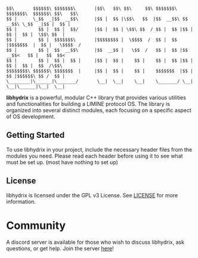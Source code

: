 ```
$$\       $$$$$$\ $$$$$$$\       |$$\   $$\ $$\     $$\ $$$$$$$\  $$$$$$$\  $$$$$$\ $$\   $$\ 
$$ |      \_$$  _|$$  __$$\      |$$ |  $$ |\$$\   $$  |$$  __$$\ $$  __$$\ \_$$  _|$$ |  $$ |
$$ |        $$ |  $$ |  $$/      |$$ |  $$ | \$$\ $$  / $$ |  $$ |$$ |  $$ |  $$ |  \$$\ $$  |
$$ |        $$ |  $$$$$$$\       |$$$$$$$$ |  \$$$$  /  $$ |  $$ |$$$$$$$  |  $$ |   \$$$$  / 
$$ |        $$ |  $$  __$$\      |$$  __$$ |   \$$  /   $$ |  $$ |$$  __$$<   $$ |   $$  $$<  
$$ |        $$ |  $$ |  $$ |     |$$ |  $$ |    $$ |    $$ |  $$ |$$ |  $$ |  $$ |  $$  /\$$\ 
$$$$$$$$\ $$$$$$\ $$$$$$$  |     |$$ |  $$ |    $$ |    $$$$$$$  |$$ |  $$ |$$$$$$\ $$ /  $$ |
\________|\______|\_______/       \__|  \__|    \__|    \_______/ \__|  \__|\______|\__|  \__|
```
                                                                                        
**libhydrix** is a powerful, modular C++ library that provides various utilities and functionalities for building a LIMINE protocol OS. The library is organized into several distinct modules, each focusing on a specific aspect of OS development.

## Getting Started

To use libhydrix in your project, include the necessary header files from the modules you need. Please read each header before using it to see what must be set up. (most have nothing to set up)

## License

libhydrix is licensed under the GPL v3 License. See [LICENSE](https://github.com/Aquanite/libhydrix/blob/main/LICENSE) for more information.

# Community

A discord server is available for those who wish to discuss libhydrix, ask questions, or get help. Join the server [here](https://discord.gg/TfmWCaVYXj)!
